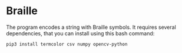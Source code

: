 # Braille
The program encodes a string with Braille symbols.
It requires several dependencies, that you can install using this bash command:
```bash
pip3 install termcolor csv numpy opencv-python
```